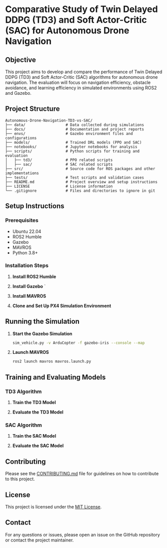 # Comparative Study of Twin Delayed DDPG (TD3) and Soft Actor-Critic (SAC) for Autonomous Drone Navigation

## Objective
This project aims to develop and compare the performance of Twin Delayed DDPG (TD3) and Soft Actor-Critic (SAC) algorithms for autonomous drone navigation. The evaluation will focus on navigation efficiency, obstacle avoidance, and learning efficiency in simulated environments using ROS2 and Gazebo.

## Project Structure
```
Autonomous-Drone-Navigation-TD3-vs-SAC/
├── data/                  # Data collected during simulations
├── docs/                  # Documentation and project reports
├── envs/                  # Gazebo environment files and configurations
├── models/                # Trained DRL models (PPO and SAC)
├── notebooks/             # Jupyter notebooks for analysis
├── scripts/               # Python scripts for training and evaluation
│   ├── td3/               # PPO related scripts
│   ├── sac/               # SAC related scripts
├── src/                   # Source code for ROS packages and other implementations
├── tests/                 # Test scripts and validation cases
├── README.md              # Project overview and setup instructions
├── LICENSE                # License information
└── .gitignore             # Files and directories to ignore in git
```


## Setup Instructions

### Prerequisites
- Ubuntu 22.04
- ROS2 Humble
- Gazebo
- MAVROS
- Python 3.8+

### Installation Steps

1. **Install ROS2 Humble**


2. **Install Gazebo**
 `

3. **Install MAVROS**


4. **Clone and Set Up PX4 Simulation Environment**

## Running the Simulation

1. **Start the Gazebo Simulation**
    ```bash
    sim_vehicle.py -v ArduCopter -f gazebo-iris --console --map
    ```

2. **Launch MAVROS**
    ```bash
    ros2 launch mavros mavros.launch.py
    ```

## Training and Evaluating Models

### TD3 Algorithm
1. **Train the TD3 Model**


2. **Evaluate the TD3 Model**


### SAC Algorithm
1. **Train the SAC Model**

2. **Evaluate the SAC Model**

## Contributing

Please see the  [CONTRIBUTING.md](/docs/contributing.md) file for guidelines on how to contribute to this project.


## License
This project is licensed under the [MIT License](/LICENSE).

## Contact
For any questions or issues, please open an issue on the GitHub repository or contact the project maintainer.
